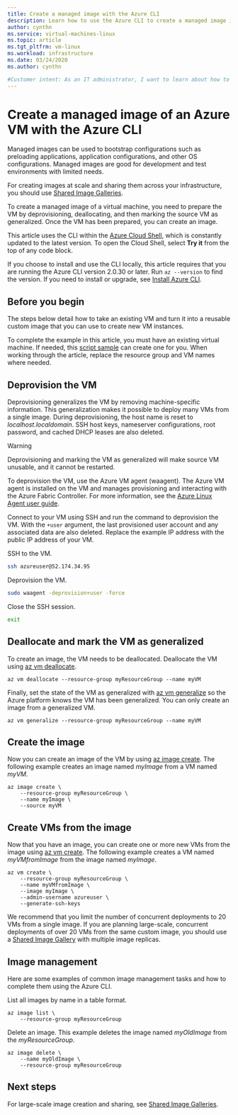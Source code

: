 ```yaml
---
title: Create a managed image with the Azure CLI 
description: Learn how to use the Azure CLI to create a managed image in Azure
author: cynthn
ms.service: virtual-machines-linux
ms.topic: article
ms.tgt_pltfrm: vm-linux
ms.workload: infrastructure
ms.date: 03/24/2020
ms.author: cynthn

#Customer intent: As an IT administrator, I want to learn about how to create custom VM images to minimize the number of post-deployment configuration tasks.
---
```


# Create a managed image of an Azure VM with the Azure CLI

Managed images can be used to bootstrap configurations such as preloading applications, application configurations, and other OS configurations. Managed images are good for development and test environments with limited needs.

For creating images at scale and sharing them across your infrastructure, you should use [Shared Image Galleries](shared-images.md).

To create a managed image of a virtual machine, you need to prepare the VM by deprovisioning, deallocating, and then marking the source VM as generalized. Once the VM has been prepared, you can create an image.

This article uses the CLI within the [Azure Cloud Shell](https://docs.microsoft.com/azure/cloud-shell/overview), which is constantly updated to the latest version. To open the Cloud Shell, select **Try it** from the top of any code block.

If you choose to install and use the CLI locally, this article requires that you are running the Azure CLI version 2.0.30 or later. Run `az --version` to find the version. If you need to install or upgrade, see [Install Azure CLI]( /cli/azure/install-azure-cli).

## Before you begin

The steps below detail how to take an existing VM and turn it into a reusable custom image that you can use to create new VM instances.

To complete the example in this article, you must have an existing virtual machine. If needed, this [script sample](../scripts/virtual-machines-linux-cli-sample-create-vm-nginx.md) can create one for you. When working through the article, replace the resource group and VM names where needed.


## Deprovision the VM 

Deprovisioning generalizes the VM by removing machine-specific information. This generalization makes it possible to deploy many VMs from a single image. During deprovisioning, the host name is reset to *localhost.localdomain*. SSH host keys, nameserver configurations, root password, and cached DHCP leases are also deleted.

> [!WARNING]
> Deprovisioning and marking the VM as generalized will make source VM unusable, and it cannot be restarted. 

To deprovision the VM, use the Azure VM agent (waagent). The Azure VM agent is installed on the VM and manages provisioning and interacting with the Azure Fabric Controller. For more information, see the [Azure Linux Agent user guide](../extensions/agent-linux.md).

Connect to your VM using SSH and run the command to deprovision the VM. With the `+user` argument, the last provisioned user account and any associated data are also deleted. Replace the example IP address with the public IP address of your VM.

SSH to the VM.
```bash
ssh azureuser@52.174.34.95
```
Deprovision the VM.

```bash
sudo waagent -deprovision+user -force
```
Close the SSH session.

```bash
exit
```

## Deallocate and mark the VM as generalized

To create an image, the VM needs to be deallocated. Deallocate the VM using [az vm deallocate](/cli//azure/vm). 
   
```azurecli-interactive 
az vm deallocate --resource-group myResourceGroup --name myVM
```

Finally, set the state of the VM as generalized with [az vm generalize](/cli//azure/vm) so the Azure platform knows the VM has been generalized. You can only create an image from a generalized VM.
   
```azurecli-interactive 
az vm generalize --resource-group myResourceGroup --name myVM
```

## Create the image

Now you can create an image of the VM by using [az image create](/cli//azure/image). The following example creates an image named *myImage* from a VM named *myVM*.
   
```azurecli-interactive 
az image create \
    --resource-group myResourceGroup \
    --name myImage \
    --source myVM
```
 
## Create VMs from the image

Now that you have an image, you can create one or more new VMs from the image using [az vm create](/cli/azure/vm). The following example creates a VM named *myVMfromImage* from the image named *myImage*.

```azurecli-interactive 
az vm create \
    --resource-group myResourceGroup \
    --name myVMfromImage \
    --image myImage \
    --admin-username azureuser \
    --generate-ssh-keys
```

We recommend that you limit the number of concurrent deployments to 20 VMs from a single image. If you are planning large-scale, concurrent deployments of over 20 VMs from the same custom image, you should use a [Shared Image Gallery](shared-image-galleries.md) with multiple image replicas. 

## Image management 

Here are some examples of common image management tasks and how to complete them using the Azure CLI.

List all images by name in a table format.

```azurecli-interactive 
az image list \
    --resource-group myResourceGroup
```

Delete an image. This example deletes the image named *myOldImage* from the *myResourceGroup*.

```azurecli-interactive 
az image delete \
    --name myOldImage \
	--resource-group myResourceGroup
```

## Next steps

For large-scale image creation and sharing, see [Shared Image Galleries](shared-images.md).

